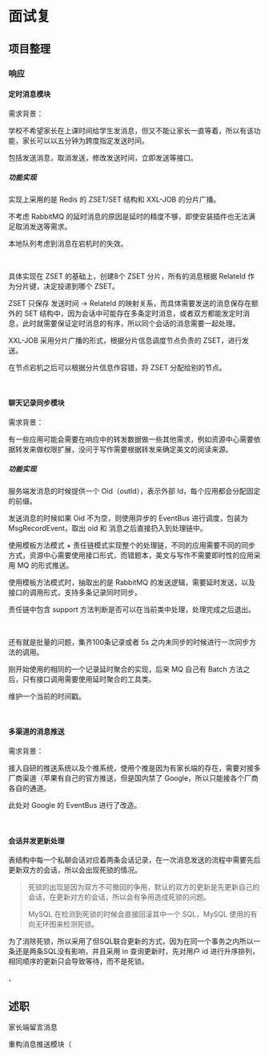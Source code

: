 # 面试复

## 项目整理

### 响应

#### 定时消息模块

需求背景：

学校不希望家长在上课时间给学生发消息，但又不能让家长一直等着，所以有该功能，家长可以以五分钟为跨度指定发送时间。

包括发送消息，取消发送，修改发送时间，立即发送等接口。

##### 功能实现

实现上采用的是 Redis 的 ZSET/SET 结构和 XXL-JOB 的分片广播。

不考虑 RabbitMQ 的延时消息的原因是延时的精度不够，即使安装插件也无法满足取消发送等需求。

本地队列考虑到消息在宕机时的失效。

<br>

具体实现在 ZSET 的基础上，创建8个 ZSET 分片，所有的消息根据 RelateId 作为分片键，决定投递到哪个 ZSET。

ZSET 只保存 发送时间 -> RelateId  的映射关系，而具体需要发送的消息保存在额外的 SET 结构中，因为会话中可能存在多条定时消息，或者双方都能发定时消息，此时就需要保证定时消息的有序，所以同个会话的消息需要一起处理。

XXL-JOB 采用分片广播的形式，根据分片信息调度节点负责的 ZSET，进行发送。

在节点宕机之后可以根据分片信息作容错，将 ZSET 分配给别的节点。

<br>

#### 聊天记录同步模块

需求背景：

有一些应用可能会需要在响应中的转发数据做一些其他需求，例如资源中心需要依据转发来做权限扩展，没问于写作需要根据转发来确定美文的阅读来源。


##### 功能实现

服务端发消息的时候提供一个 Oid（outId），表示外部 Id，每个应用都会分配固定的前缀。

发送消息的时候如果 Oid 不为空，则使用异步的 EventBus 进行调度，包装为 MsgRecordEvent，取出 oid 和 消息之后直接扔入到处理链中。

使用模板方法模式 + 责任链模式实现整个的处理链，不同的应用需要不同的同步方式，资源中心需要使用接口形式，而错题本，美文与写作不需要即时性的应用采用 MQ 的形式推送。

使用模板方法模式时，抽取出的是 RabbitMQ 的发送逻辑，需要延时发送，以及接口的调用形式，支持多条记录同时同步。

责任链中包含 support 方法判断是否可以在当前类中处理，处理完成之后退出。

<br>

还有就是批量的问题，集齐100条记录或者 5s 之内未同步的时候进行一次同步方法的调用。

刚开始使用的相同的一个记录延时聚合的实现，后来 MQ 自己有 Batch 方法之后，只有接口调用需要使用延时聚合的工具类。

维护一个当前的时间戳。

<br>


#### 多渠道的消息推送

需求背景：

接入自研的推送系统以及个推系统，使用个推是因为有家长端的存在，需要对接多厂商渠道（苹果有自己的官方推送，但是国内禁了 Google，所以只能接各个厂商各自的通道。

此处对 Google 的 EventBus 进行了改造。

<br>

#### 会话并发更新处理

表结构中每一个私聊会话对应着两条会话记录，在一次消息发送的流程中需要先后更新双方的会话，所以会出现死锁的情况。

> 死锁的出现是因为双方不可撤回的争用，默认的双方的更新是先更新自己的会话，在更新对方的会话，所以会有争用造成死锁的问题。
>
> MySQL 在检测到死锁的时候会直接回滚其中一个 SQL，MySQL 使用的有向无环图来检测死锁。

为了消除死锁，所以采用了但SQL联合更新的方式，因为在同一个事务之内所以一条还是两条SQL没有影响，并且采用 in 查询更新时，先对用户 id 进行升序排列，相同顺序的更新只会导致等待，而不是死锁。



、



## 述职

家长端留言消息

重构消息推送模块（

